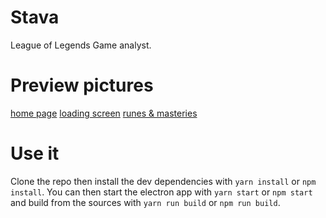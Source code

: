 # Stava
League of Legends Game analyst.

# Preview pictures
[home page](/pictures/Capture.PNG?raw=true "Home page")
[loading screen](/pictures/Capture_1.PNG?raw=true "Loading screen")
[runes & masteries](/pictures/Capture_2.PNG?raw=true "Runes & masteries")

# Use it
Clone the repo then install the dev dependencies with `yarn install` or `npm install`. You can then start the electron app with `yarn start` or `npm start` and build from the sources with `yarn run build` or `npm run build`.
